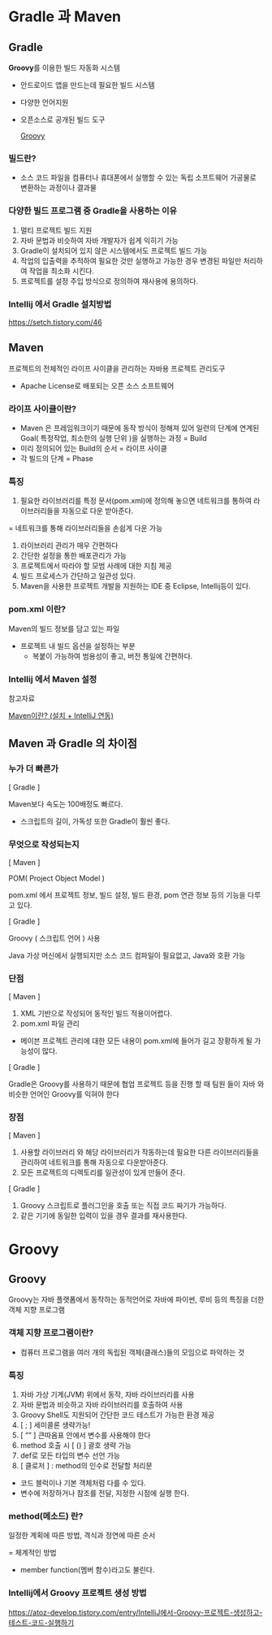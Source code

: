 # Gradle 과 Maven

## Gradle

**Groovy**를 이용한 빌드 자동화 시스템

- 안드로이드 앱을 만드는데 필요한 빌드 시스템

- 다양한 언어지원

- 오픈소스로 공개된 빌드 도구

  [Groovy](https://www.notion.so/Groovy-d2170ecbbce34c8e905882485fb8a47f)

### 빌드란?

- 소스 코드 파일을 컴퓨터나 휴대폰에서 실행할 수 있는 독립 소프트웨어 가공물로 변환하는 과정이나 결과물

### 다양한 빌드 프로그램 중 Gradle을 사용하는 이유

1. 멀티 프로젝트 빌드 지원
2. 자바 문법과 비슷하여 자바 개발자가 쉽게 익히기 가능
3. Gradle이 설치되어 있지 않은 시스템에서도 프로젝트 빌드 가능
4. 작업의 입출력을 추적하여 필요한 것만 실행하고 가능한 경우 변경된 파일만 처리하여 작업을 최소화 시킨다.
5. 프로젝트를 설정 주입 방식으로 정의하여 재사용에 용의하다.

### Intellij 에서 Gradle 설치방법

https://setch.tistory.com/46

## Maven

프로젝트의 전체적인 라이프 사이클을 관리하는 자바용 프로젝트 관리도구

- Apache License로 배포되는 오픈 소스 소프트웨어

### 라이프 사이클이란?

- Maven 은 프레임워크이기 때문에 동작 방식이 정해져 있어 일련의 단계에 연계된 Goal( 특정작업, 최소한의 실행 단위 )을 실행하는 과정 = Build
- 미리 정의되어 있는 Build의 순서 = 라이프 사이클
- 각 빌드의 단계 = Phase

### 특징

1. 필요한 라이브러리를 특정 문서(pom.xml)에 정의해 놓으면 네트워크를 통하여 라이브러리들을 자동으로 다운 받아준다.

= 네트워크를 통해 라이브러리들을 손쉽게 다운 가능

1. 라이브러리 관리가 매우 간편하다
2. 간단한 설정을 통한 배포관리가 가능
3. 프로젝트에서 따라야 할 모범 사례에 대한 지침 제공
4. 빌드 프로세스가 간단하고 일관성 있다.
5. Maven을 사용한 프로젝트 개발을 지원하는 IDE 중 Eclipse, Intellij등이 있다.

### pom.xml 이란?

Maven의 빌드 정보를 담고 있는 파일

- 프로젝트 내 빌드 옵션을 설정하는 부분
  - 복붙이 가능하여 범용성이 좋고, 버전 통일에 간편하다.

### Intellij 에서 Maven 설정

참고자료

[Maven이란? (설치 + IntelliJ 연동)](https://dev-youngjun.tistory.com/109)

## Maven 과 Gradle 의 차이점

### 누가 더 빠른가

[ Gradle ]

Maven보다 속도는 100배정도 빠르다.

- 스크립트의 길이, 가독성 또한 Gradle이 훨씬 좋다.

### 무엇으로 작성되는지

[ Maven ]

POM( Project Object Model )

pom.xml 에서 프로젝트 정보, 빌드 설정, 빌드 환경, pom 연관 정보 등의 기능을 다루고 있다.

[ Gradle ]

Groovy ( 스크립트 언어 ) 사용

Java 가상 머신에서 실행되지만 소스 코드 컴파일이 필요없고, Java와 호환 가능

### 단점

[ Maven ]

1. XML 기반으로 작성되어 동적인 빌드 적용이어렵다.
2. pom.xml 파일 관리

- 메이븐 프로젝트 관리에 대한 모든 내용이 pom.xml에 들어가 길고 장황하게 될 가능성이 많다.

[ Gradle ]

Gradle은 Groovy를 사용하기 때문에 협업 프로젝트 등을 진행 할 때 팀원 들이 자바 와 비슷한 언어인 Groovy를 익혀야 한다

### 장점

[ Maven ]

1. 사용할 라이브러리 와 해당 라이브러리가 작동하는데 필요한 다른 라이브러리들을 관리하여 네트워크를 통해 자동으로 다운받아준다.
2. 모든 프로젝트의 디렉토리를 일관성이 있게 만들어 준다.

[ Gradle ]

1. Groovy 스크립트로 플러그인을 호출 또는 직접 코드 짜기가 가능하다.
2. 같은 기기에 동일한 입력이 있을 경우 결과를 재사용한다.



# Groovy

## Groovy

Groovy는 자바 플랫폼에서 동작하는 동적언어로 자바에 파이썬, 루비 등의 특징을 더한 객체 지향 프로그램

### 객체 지향 프로그램이란?

- 컴퓨터 프로그램을 여러 개의 독립된 객체(클래스)들의 모임으로 파악하는 것

### 특징

1. 자바 가상 기계(JVM) 위에서 동작, 자바 라이브러리를 사용
2. 자바 문법과 비슷하고 자바 라이브러리를 호출하여 사용
3. Groovy Shell도 지원되어 간단한 코드 테스트가 가능한 환경 제공
4. [ ; ] 세미콜론 생략가능!
5. [ “” ] 큰따옴표 안에서 변수를 사용해야 한다
6. method 호출 시 [ () ] 괄호 생략 가능
7. def로 모든 타입의 변수 선언 가능
8. [ 클로저 ] : method의 인수로 전달할 처리문

- 코드 블럭이나 기본 객체처럼 다를 수 있다.
- 변수에 저장하거나 참조를 전달, 지정한 시점에 실행 한다.

### method(메소드) 란?

일정한 계획에 따른 방법, 격식과 정연에 따른 순서

= 체계적인 방법

- member function(멤버 함수)라고도 불린다.

### Intellij에서 Groovy 프로젝트 생성 방법

https://atoz-develop.tistory.com/entry/IntelliJ에서-Groovy-프로젝트-생성하고-테스트-코드-실행하기